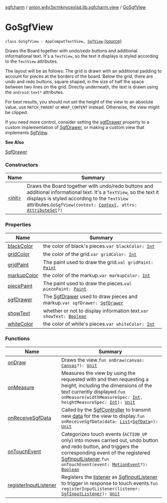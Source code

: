 [sgfcharm](../../index.md) / [onion.w4v3xrmknycexlsd.lib.sgfcharm.view](../index.md) / [GoSgfView](./index.md)

# GoSgfView

`class GoSgfView : AppCompatTextView, `[`SgfView`](../-sgf-view/index.md) [(source)](https://github.com/w4v3/sgfcharm/tree/master/sgfcharm/src/main/java/onion/w4v3xrmknycexlsd/lib/sgfcharm/view/GoSgfView.kt#L67)

Draws the Board together with undo/redo buttons and additional informational text. It's a
`TextView`, so the text it displays is styled according to the `TextView` attributes.

The layout will be as follows: The grid is drawn with an additional padding to account for
pieces at the borders of the board. Below the grid, there are undo and redo buttons, square
shaped, in the size of half the space between two lines on the grid. Directly underneath, the
text is drawn using the `android:text*` attributes.

For best results, you should not set the height of the view to an absolute value, use
`MATCH_PARENT` or `WRAP_CONTENT` instead. Otherwise, the view might be clipped.

If you need more control, consider setting the [sgfDrawer](sgf-drawer.md) property to a custom implementation of
[SgfDrawer](../-sgf-drawer/index.md), or making a custom view that implements [SgfView](../-sgf-view/index.md).

**See Also**

[SgfDrawer](../-sgf-drawer/index.md)

### Constructors

| Name | Summary |
|---|---|
| [&lt;init&gt;](-init-.md) | Draws the Board together with undo/redo buttons and additional informational text. It's a `TextView`, so the text it displays is styled according to the `TextView` attributes.`GoSgfView(context: `[`Context`](https://developer.android.com/reference/android/content/Context.html)`, attrs: `[`AttributeSet`](https://developer.android.com/reference/android/util/AttributeSet.html)`?)` |

### Properties

| Name | Summary |
|---|---|
| [blackColor](black-color.md) | the color of black's pieces.`var blackColor: `[`Int`](https://kotlinlang.org/api/latest/jvm/stdlib/kotlin/-int/index.html) |
| [gridColor](grid-color.md) | the color of the grid.`var gridColor: `[`Int`](https://kotlinlang.org/api/latest/jvm/stdlib/kotlin/-int/index.html) |
| [gridPaint](grid-paint.md) | The paint used to draw the grid.`val gridPaint: `[`Paint`](https://developer.android.com/reference/android/graphics/Paint.html) |
| [markupColor](markup-color.md) | the color of the markup.`var markupColor: `[`Int`](https://kotlinlang.org/api/latest/jvm/stdlib/kotlin/-int/index.html) |
| [piecePaint](piece-paint.md) | The paint used to draw the pieces.`val piecePaint: `[`Paint`](https://developer.android.com/reference/android/graphics/Paint.html) |
| [sgfDrawer](sgf-drawer.md) | The [SgfDrawer](../-sgf-drawer/index.md) used to draw pieces and markup.`var sgfDrawer: `[`SgfDrawer`](../-sgf-drawer/index.md) |
| [showText](show-text.md) | whether or not to display information text.`var showText: `[`Boolean`](https://kotlinlang.org/api/latest/jvm/stdlib/kotlin/-boolean/index.html) |
| [whiteColor](white-color.md) | the color of white's pieces.`var whiteColor: `[`Int`](https://kotlinlang.org/api/latest/jvm/stdlib/kotlin/-int/index.html) |

### Functions

| Name | Summary |
|---|---|
| [onDraw](on-draw.md) | Draws the view.`fun onDraw(canvas: `[`Canvas`](https://developer.android.com/reference/android/graphics/Canvas.html)`?): `[`Unit`](https://kotlinlang.org/api/latest/jvm/stdlib/kotlin/-unit/index.html) |
| [onMeasure](on-measure.md) | Measures the view by using the requested with and then requesting a height, including the dimensions of the text currently displayed.`fun onMeasure(widthMeasureSpec: `[`Int`](https://kotlinlang.org/api/latest/jvm/stdlib/kotlin/-int/index.html)`, heightMeasureSpec: `[`Int`](https://kotlinlang.org/api/latest/jvm/stdlib/kotlin/-int/index.html)`): `[`Unit`](https://kotlinlang.org/api/latest/jvm/stdlib/kotlin/-unit/index.html) |
| [onReceiveSgfData](on-receive-sgf-data.md) | Called by the [SgfController](../../onion.w4v3xrmknycexlsd.lib.sgfcharm/-sgf-controller/index.md) to transmit new [data](../-sgf-view/on-receive-sgf-data.md#onion.w4v3xrmknycexlsd.lib.sgfcharm.view.SgfView$onReceiveSgfData(kotlin.collections.List((onion.w4v3xrmknycexlsd.lib.sgfcharm.handle.SgfData)))/data) for the view to display.`fun onReceiveSgfData(data: `[`List`](https://kotlinlang.org/api/latest/jvm/stdlib/kotlin.collections/-list/index.html)`<`[`SgfData`](../../onion.w4v3xrmknycexlsd.lib.sgfcharm.handle/-sgf-data.md)`>): `[`Unit`](https://kotlinlang.org/api/latest/jvm/stdlib/kotlin/-unit/index.html) |
| [onTouchEvent](on-touch-event.md) | Categorizes touch events (`ACTION_UP` only) into moves carried out, undo button and redo button, and triggers the corresponding event of the registered [SgfInputListener](../-sgf-input-listener/index.md).`fun onTouchEvent(event: `[`MotionEvent`](https://developer.android.com/reference/android/view/MotionEvent.html)`?): `[`Boolean`](https://kotlinlang.org/api/latest/jvm/stdlib/kotlin/-boolean/index.html) |
| [registerInputListener](register-input-listener.md) | Registers the [listener](../-sgf-view/register-input-listener.md#onion.w4v3xrmknycexlsd.lib.sgfcharm.view.SgfView$registerInputListener(onion.w4v3xrmknycexlsd.lib.sgfcharm.view.SgfInputListener)/listener) as [SgfInputListener](../-sgf-input-listener/index.md) to trigger in response to touch events.`fun registerInputListener(listener: `[`SgfInputListener`](../-sgf-input-listener/index.md)`): `[`Unit`](https://kotlinlang.org/api/latest/jvm/stdlib/kotlin/-unit/index.html) |
